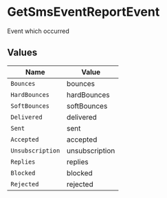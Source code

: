 # GetSmsEventReportEvent

Event which occurred


## Values

| Name             | Value            |
| ---------------- | ---------------- |
| `Bounces`        | bounces          |
| `HardBounces`    | hardBounces      |
| `SoftBounces`    | softBounces      |
| `Delivered`      | delivered        |
| `Sent`           | sent             |
| `Accepted`       | accepted         |
| `Unsubscription` | unsubscription   |
| `Replies`        | replies          |
| `Blocked`        | blocked          |
| `Rejected`       | rejected         |